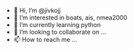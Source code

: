 - 👋 Hi, I’m @jivkojj
- 👀 I’m interested in boats, ais, nmea2000
- 🌱 I’m currently learning python
- 💞️ I’m looking to collaborate on ...
- 📫 How to reach me ...

<!---
jivkojj/jivkojj is a ✨ special ✨ repository because its `README.md` (this file) appears on your GitHub profile.
You can click the Preview link to take a look at your changes.
--->
